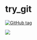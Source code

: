 # try_git

[![GitHub tag](https://img.shields.io/github/tag/strongloop/express.svg)](https://github.com/eniltonj/try_git/releases)

[![][release img]][release]




[release]:https://github.com/eniltonj/try_git/tag
[release img]:https://img.shields.io/github/release/netflix/hystrix.svg
